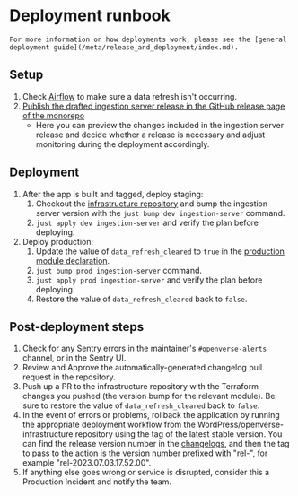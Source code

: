 # Deployment runbook

```{tip}
For more information on how deployments work, please see the [general deployment guide](/meta/release_and_deployment/index.md).
```

## Setup

1. Check [Airflow](https://airflow.openverse.org/home?tags=data_refresh) to make
   sure a data refresh isn't occurring.
1. [Publish the drafted ingestion server release in the GitHub release page of the monorepo](https://github.com/WordPress/openverse/releases?q=ingestion_server-)
   - Here you can preview the changes included in the ingestion server release
     and decide whether a release is necessary and adjust monitoring during the
     deployment accordingly.

## Deployment

1. After the app is built and tagged, deploy staging:
   1. Checkout the
      [infrastructure repository](https://github.com/wordpress/openverse-infrastructure)
      and bump the ingestion server version with the
      `just bump dev ingestion-server` command.
   1. `just apply dev ingestion-server` and verify the plan before deploying.
1. Deploy production:
   1. Update the value of `data_refresh_cleared` to `true` in the
      [production module declaration](https://github.com/WordPress/openverse-infrastructure/blob/main/environments/prod/ingestion-server.tf#L9).
   1. `just bump prod ingestion-server` command.
   1. `just apply prod ingestion-server` and verify the plan before deploying.
   1. Restore the value of `data_refresh_cleared` back to `false`.

## Post-deployment steps

1. Check for any Sentry errors in the maintainer's `#openverse-alerts` channel,
   or in the Sentry UI.
1. Review and Approve the automatically-generated changelog pull request in the
   repository.
1. Push up a PR to the infrastructure repository with the Terraform changes you
   pushed (the version bump for the relevant module). Be sure to restore the
   value of `data_refresh_cleared` back to `false`.
1. In the event of errors or problems, rollback the application by running the
   appropriate deployment workflow from the WordPress/openverse-infrastructure
   repository using the tag of the latest stable version. You can find the
   release version number in the [changelogs](/changelogs/index), and then the
   tag to pass to the action is the version number prefixed with "rel-", for
   example "rel-2023.07.03.17.52.00".
1. If anything else goes wrong or service is disrupted, consider this a
   Production Incident and notify the team.
